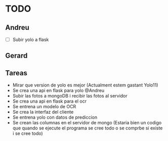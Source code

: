 # TODO
## Andreu
- [ ] Subir yolo a flask

## Gerard



## Tareas
- Mirar que version de yolo es mejor (Actualment estem gastant Yolo11)
- Se crea una api en flask para yolo @Andreu
- Subir las fotos a mongoDB i recibir las fotos al servidor
- Se crea una api en flask para el ocr
- Se entrena un modelo de OCR
- Se crea la interfaz del cliente 
- Se entrena yolo con datos de prediccion
- Se crean las columnas en el servidor de mongo (Estaria bien un codigo que quando se ejecute el programa se cree todo o se comprbe si existe i se cree todo)
  